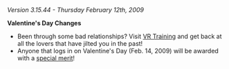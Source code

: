 _Version 3.15.44 - Thursday February 12th, 2009_

<b>Valentine's Day Changes</b>

- Been through some bad relationships? Visit
  [VR Training](../locations/VR_Training.md) and get back at all the lovers that
  have jilted you in the past!
- Anyone that logs in on Valentine's Day (Feb. 14, 2009) will be awarded with a
  [special merit](Ball_.md&_Chain)!

<!--[category:patches](category:patches.md)-->
